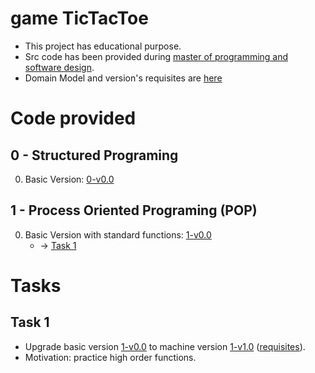 # game TicTacToe
- This project has educational purpose.
- Src code has been provided during [master of programming and software design](https://escuela.it/masters/master-programacion-diseno-software).
- Domain Model and version's requisites are [here](https://github.com/USantaTecla-0-domains/game-ticTacToe)

# Code provided

## 0 - Structured Programing
0. Basic Version: [0-v0.0](./0-programacionEstructurada/v0.0/app.js)

## 1 - Process Oriented Programing (POP)
0. Basic Version with standard functions: [1-v0.0](./1-programacionOrientadoProcesos/v0.0/app.js)
   - -> [Task 1](#task-1)


# Tasks
## Task 1
* Upgrade basic version [1-v0.0](./1-programacionOrientadoProcesos/v0.0/app.js) to machine version [1-v1.0](./1-programacionOrientadoProcesos/v1.0/app.js) ([requisites](https://github.com/USantaTecla-0-domains/game-ticTacToe/blob/master/1.1.machine/README.md)).  
* Motivation: practice high order functions.